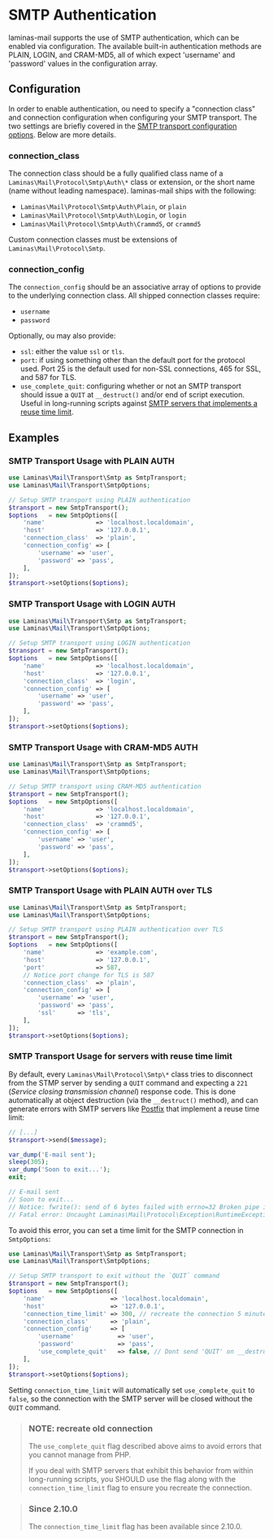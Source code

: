 # SMTP Authentication

laminas-mail supports the use of SMTP authentication, which can be enabled via
configuration.  The available built-in authentication methods are PLAIN, LOGIN,
and CRAM-MD5, all of which expect 'username' and 'password' values in the
configuration array.

## Configuration

In order to enable authentication, ou need to specify a "connection class" and
connection configuration when configuring your SMTP transport. The two settings
are briefly covered in the [SMTP transport configuration options](smtp-options.md#configuration-options). Below are more details.

### connection_class

The connection class should be a fully qualified class name of a
`Laminas\Mail\Protocol\Smtp\Auth\*` class or extension, or the short name (name
without leading namespace). laminas-mail ships with the following:

- `Laminas\Mail\Protocol\Smtp\Auth\Plain`, or `plain`
- `Laminas\Mail\Protocol\Smtp\Auth\Login`, or `login`
- `Laminas\Mail\Protocol\Smtp\Auth\Crammd5`, or `crammd5`

Custom connection classes must be extensions of `Laminas\Mail\Protocol\Smtp`.

### connection_config

The `connection_config` should be an associative array of options to provide to
the underlying connection class. All shipped connection classes require:

- `username`
- `password`

Optionally, ou may also provide:

- `ssl`: either the value `ssl` or `tls`.
- `port`: if using something other than the default port for the protocol used.
  Port 25 is the default used for non-SSL connections, 465 for SSL, and 587 for
  TLS.
- `use_complete_quit`: configuring whether or not an SMTP transport should
  issue a `QUIT` at `__destruct()` and/or end of script execution. Useful in
  long-running scripts against [SMTP servers that implements a reuse time limit](#smtp-transport-usage-for-servers-with-reuse-time-limit).

## Examples

### SMTP Transport Usage with PLAIN AUTH

```php
use Laminas\Mail\Transport\Smtp as SmtpTransport;
use Laminas\Mail\Transport\SmtpOptions;

// Setup SMTP transport using PLAIN authentication
$transport = new SmtpTransport();
$options   = new SmtpOptions([
    'name'              => 'localhost.localdomain',
    'host'              => '127.0.0.1',
    'connection_class'  => 'plain',
    'connection_config' => [
        'username' => 'user',
        'password' => 'pass',
    ],
]);
$transport->setOptions($options);
```

### SMTP Transport Usage with LOGIN AUTH

```php
use Laminas\Mail\Transport\Smtp as SmtpTransport;
use Laminas\Mail\Transport\SmtpOptions;

// Setup SMTP transport using LOGIN authentication
$transport = new SmtpTransport();
$options   = new SmtpOptions([
    'name'              => 'localhost.localdomain',
    'host'              => '127.0.0.1',
    'connection_class'  => 'login',
    'connection_config' => [
        'username' => 'user',
        'password' => 'pass',
    ],
]);
$transport->setOptions($options);
```

### SMTP Transport Usage with CRAM-MD5 AUTH

```php
use Laminas\Mail\Transport\Smtp as SmtpTransport;
use Laminas\Mail\Transport\SmtpOptions;

// Setup SMTP transport using CRAM-MD5 authentication
$transport = new SmtpTransport();
$options   = new SmtpOptions([
    'name'              => 'localhost.localdomain',
    'host'              => '127.0.0.1',
    'connection_class'  => 'crammd5',
    'connection_config' => [
        'username' => 'user',
        'password' => 'pass',
    ],
]);
$transport->setOptions($options);
```

### SMTP Transport Usage with PLAIN AUTH over TLS

```php
use Laminas\Mail\Transport\Smtp as SmtpTransport;
use Laminas\Mail\Transport\SmtpOptions;

// Setup SMTP transport using PLAIN authentication over TLS
$transport = new SmtpTransport();
$options   = new SmtpOptions([
    'name'              => 'example.com',
    'host'              => '127.0.0.1',
    'port'              => 587,
    // Notice port change for TLS is 587
    'connection_class'  => 'plain',
    'connection_config' => [
        'username' => 'user',
        'password' => 'pass',
        'ssl'      => 'tls',
    ],
]);
$transport->setOptions($options);
```

### SMTP Transport Usage for servers with reuse time limit

By default, every `Laminas\Mail\Protocol\Smtp\*` class tries to disconnect from
the STMP server by sending a `QUIT` command and expecting a `221` (_Service
closing transmission channel_) response code.  This is done automatically at
object destruction (via the `__destruct()` method), and can generate errors
with SMTP servers like [Postfix](http://www.postfix.org/postconf.5.html#smtp_connection_reuse_time_limit)
that implement a reuse time limit:

```php
// [...]
$transport->send($message);

var_dump('E-mail sent');
sleep(305);
var_dump('Soon to exit...');
exit;

// E-mail sent
// Soon to exit...
// Notice: fwrite(): send of 6 bytes failed with errno=32 Broken pipe in ./laminas-mail/src/Protocol/AbstractProtocol.php on line 255
// Fatal error: Uncaught Laminas\Mail\Protocol\Exception\RuntimeException: Could not read from 127.0.0.1 in ./laminas-mail/src/Protocol/AbstractProtocol.php:301
```

To avoid this error, you can set a time limit for the SMTP connection in `SmtpOptions`: 

```php
use Laminas\Mail\Transport\Smtp as SmtpTransport;
use Laminas\Mail\Transport\SmtpOptions;

// Setup SMTP transport to exit without the `QUIT` command
$transport = new SmtpTransport();
$options   = new SmtpOptions([
    'name'                  => 'localhost.localdomain',
    'host'                  => '127.0.0.1',
    'connection_time_limit' => 300, // recreate the connection 5 minutes after connect()
    'connection_class'      => 'plain',
    'connection_config'     => [
        'username'            => 'user',
        'password'            => 'pass',
        'use_complete_quit'   => false, // Dont send 'QUIT' on __destruct()
    ],
]);
$transport->setOptions($options);
```

Setting `connection_time_limit` will automatically set `use_complete_quit` to `false`, 
so the connection with the SMTP server will be closed without the `QUIT` command.

> ### NOTE: recreate old connection
>
> The `use_complete_quit` flag described above aims to avoid errors that you
> cannot manage from PHP.
>
> If you deal with SMTP servers that exhibit this behavior from within
> long-running scripts, you SHOULD use the flag along with the
> `connection_time_limit` flag to ensure you recreate the connection.

> ### Since 2.10.0
>
> The `connection_time_limit` flag has been available since 2.10.0.
